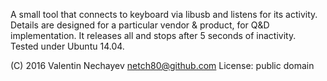 A small tool that connects to keyboard via libusb and listens for
its activity.
Details are designed for a particular vendor & product,
for Q&D implementation.
It releases all and stops after 5 seconds of inactivity.
Tested under Ubuntu 14.04.

(C) 2016 Valentin Nechayev <netch80@github.com>
License: public domain
